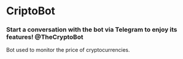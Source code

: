 # CriptoBot
### Start a conversation with the bot via Telegram to enjoy its features! @TheCryptoBot
Bot used to monitor the price of cryptocurrencies.
